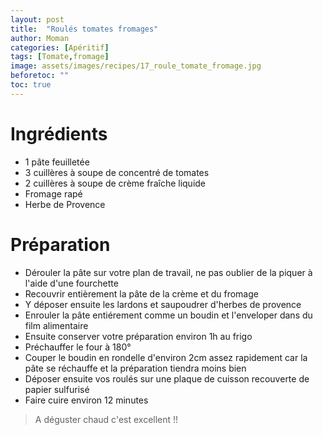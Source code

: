 ```yaml
---
layout: post
title:  "Roulés tomates fromages"
author: Moman
categories: [Apéritif]
tags: [Tomate,fromage]
image: assets/images/recipes/17_roule_tomate_fromage.jpg
beforetoc: ""
toc: true
---
```


# Ingrédients 
* 1 pâte feuilletée
* 3 cuillères à soupe de concentré de tomates
* 2 cuillères à soupe de crème fraîche liquide
* Fromage rapé
* Herbe de Provence

# Préparation
* Dérouler la pâte sur votre plan de travail, ne pas oublier de la piquer à l'aide d'une fourchette
* Recouvrir entièrement la pâte de la crème et du fromage
* Y déposer ensuite les lardons et saupoudrer d'herbes de provence
* Enrouler la pâte entiérement comme un boudin et l'enveloper dans du film alimentaire
* Ensuite conserver votre préparation environ 1h au frigo
* Préchauffer le four à 180°
* Couper le boudin en rondelle d'environ 2cm assez rapidement car la pâte se réchauffe et la préparation tiendra moins bien
* Déposer ensuite vos roulés sur une plaque de cuisson recouverte de papier sulfurisé
* Faire cuire environ 12 minutes
> A déguster chaud c'est excellent !!